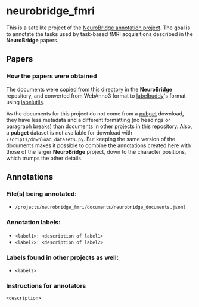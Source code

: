 # neurobridge_fmri

This is a satellite project of the [NeuroBridge annotation project](https://github.com/NeuroBridge/Annotation-Project).
The goal is to annotate the tasks used by task-based fMRI acquisitions described in the **NeuroBridge** papers.

## Papers
### How the papers were obtained
The documents were copied from [this directory](https://github.com/NeuroBridge/Annotation-Project/tree/main/Phase_1/INPUT_Papers_for_Annotation/All_Papers_For_Annotation_From_Phase_2) in the **NeuroBridge** repository, and converted from WebAnno3 format to [labelbuddy](https://jeromedockes.github.io/labelbuddy/labelbuddy/current/)'s format using [labelutils](https://github.com/jeromedockes/labelutils).

As the documents for this project do not come from a [pubget](https://neuroquery.github.io/pubget/pubget.html) download, they have less metadata and a different formatting (no headings or paragraph breaks) than documents in other projects in this repository.
Also, a **pubget** dataset is not available for download with `/scripts/download_datasets.py`.
But keeping the same version of the documents makes it possible to combine the annotations created here with those of the larger **NeuroBridge** project, down to the character positions, which trumps the other details.

## Annotations
### File(s) being annotated: 
- `/projects/neurobridge_fmri/documents/neurobridge_documents.jsonl`
  
### Annotation labels:
- `<label1>: <description of label1>`
- `<label2>: <description of label2>` 

### Labels found in other projects as well:
- `<label2>`

### Instructions for annotators
`<description>`

